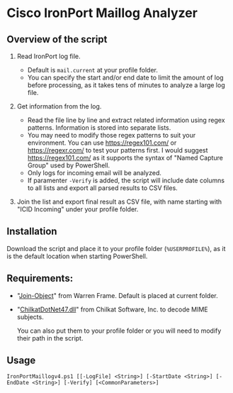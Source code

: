 # Cisco IronPort Maillog Analyzer
 


## Overview of the script

1. Read IronPort log file.
	- Default is `mail.current` at your profile folder.
	- You can specify the start and/or end date to limit the amount of log before processing, as it takes tens of minutes to analyze a large log file.

2. Get information from the log.
	- Read the file line by line and extract related information using regex patterns. Information is stored into separate lists.
	- You may need to modify those regex patterns to suit your environment. You can use https://regex101.com/ or https://regexr.com/ to test your patterns first. I would suggest https://regex101.com/ as it supports the syntax of "Named Capture Group" used by PowerShell.
	- Only logs for incoming email will be analyzed.
	- If paramenter `-Verify` is added, the script will include date columns to all lists and export all parsed results to CSV files.

3. Join the list and export final result as CSV file, with name starting with "ICID Incoming" under your profile folder.


## Installation

Download the script and place it to your profile folder (`%USERPROFILE%`), as it is the default location when starting PowerShell.

## Requirements:
* "[Join-Object](http://ramblingcookiemonster.github.io/Join-Object/)" from Warren Frame. Default is placed at current folder.
* "[ChilkatDotNet47.dll](http://www.chilkatsoft.com/x64_Framework47.asp)" from Chilkat Software, Inc. to decode MIME subjects.

	You can also put them to your profile folder or you will need to modify their path in the script.


## Usage

```
IronPortMaillogv4.ps1 [[-LogFile] <String>] [-StartDate <String>] [-EndDate <String>] [-Verify] [<CommonParameters>]
```

